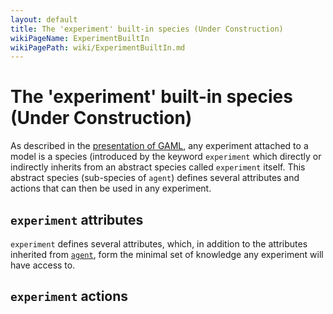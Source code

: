 ```yaml
---
layout: default
title: The 'experiment' built-in species (Under Construction)
wikiPageName: ExperimentBuiltIn
wikiPagePath: wiki/ExperimentBuiltIn.md
---
```

# The 'experiment' built-in species (Under Construction)



As described in the [presentation of GAML](Introduction), any experiment attached to a model is a species (introduced by the keyword `experiment` which directly or indirectly inherits from an abstract species called `experiment` itself. This abstract species (sub-species of `agent`) defines several attributes and actions that can then be used in any experiment.






## `experiment` attributes
`experiment` defines several attributes, which, in addition to the attributes inherited from [`agent`](AgentBuiltIn), form the minimal set of knowledge any experiment will have access to.
 


## `experiment` actions
